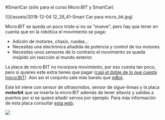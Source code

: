 #SmartCar (sólo para el curso Micro:BIT y SmartCar)

![](/assets/2018-12-04 12_26_41-Smart Car para micro_bit.jpg)

Micro:BIT se queda un poco triste si no se "mueve", pero hay que tener en cuenta que en la robótica el movimiento se paga:

* Adición de motores, chasis, ruedas...
* Necesitas una electrónica añadida de potencia y control de los motores.
* Necesitas unos sensores de lo contrario el movimiento se queda insípido sin reacción al mundo exterior.

La placa de micro:BIT no incorpora movimiento, por eso cuesta tan poco, pero si quieres este extra tienes que pagar ([casi el doble de lo que cuesta micro:BIT](http://robotopia.es/kits-educativos/95-smart-car-para-microbit.html)). Aún así el conjunto sale más barato que [mBot](https://catedu.gitbooks.io/robotica-educativa-con-mbot/content/).

Este kit viene con sensor de ultrasonidos, sensor de sigue-lineas y la placa **motorbit** que se inserta la micro:BIT además de tener altavóz y salidas a puertos por si se quiere añadir servos por ejemplo. Para más información de esta placa consultar [esta web](https://www.elecfreaks.com/learn-en/motor_bit_v16/).

![](http://robotopia.es/img/cms/smart-car-para-microbit-dimensiones.jpg)